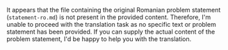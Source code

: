 It appears that the file containing the original Romanian problem statement (`statement-ro.md`) is not present in the provided content. Therefore, I'm unable to proceed with the translation task as no specific text or problem statement has been provided. If you can supply the actual content of the problem statement, I'd be happy to help you with the translation.
